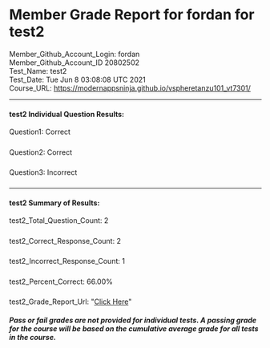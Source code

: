 # Member Grade Report for fordan for test2  
   
Member_Github_Account_Login: fordan  
Member_Github_Account_ID 20802502  
Test_Name: test2  
Test_Date: Tue Jun  8 03:08:08 UTC 2021  
Course_URL: https://modernappsninja.github.io/vspheretanzu101_vt7301/  
   
---  
#### test2 Individual Question Results:  
Question1: Correct  
#####  
Question2: Correct  
#####  
Question3: Incorrect  
#####  
---  
#### test2 Summary of Results:  
test2_Total_Question_Count: 2  
#####  
test2_Correct_Response_Count: 2  
#####  
test2_Incorrect_Response_Count: 1  
#####  
test2_Percent_Correct: 66.00%  
#####  
test2_Grade_Report_Url: "[Click Here](https://github.com/modernappsninjas/fordan/blob/main/static/userdata/courses/vspheretanzu101_vt7301/grade_report.pr883.test2.md)"
##### Pass or fail grades are not provided for individual tests. A passing grade for the course will be based on the cumulative average grade for all tests in the course.  

